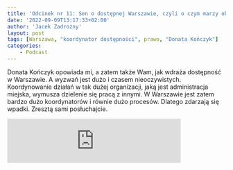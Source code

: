 ```yaml
---
title: 'Odcinek nr 11: Sen o dostępnej Warszawie, czyli o czym marzy oberkoordynatorka'
date: '2022-09-09T13:17:33+02:00'
author: 'Jacek Zadrożny'
layout: post
tags: [Warszawa, "koordynator dostępności", prawo, "Donata Kończyk"]
categories:
    - Podcast
---
```


Donata Kończyk opowiada mi, a zatem także Wam, jak wdraża dostępność w Warszawie. A wyzwań jest dużo i czasem nieoczywistych. Koordynowanie działań w tak dużej organizacji, jaką jest administracja miejska, wymusza dzielenie się pracą z innymi. W Warszawie jest zatem bardzo dużo koordynatorów i równie dużo procesów. Dlatego zdarzają się wpadki. Zresztą sami posłuchajcie.

<iframe src="https://anchor.fm/jaczad/embed/episodes/Sen-o-dostpnej-Warszawie--czyli-o-czym-marzy-oberkoordynatorka-e1nikj9" height="102px" width="400px" frameborder="0" scrolling="no"></iframe>